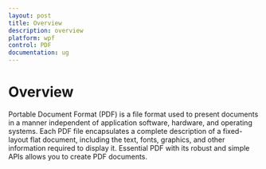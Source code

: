 ```yaml
---
layout: post
title: Overview
description: overview
platform: wpf
control: PDF
documentation: ug
---
```


# Overview

Portable Document Format (PDF) is a file format used to present documents in a manner independent 
of application software, hardware, and operating systems. Each PDF file encapsulates a complete 
description of a fixed-layout flat document, including the text, fonts, graphics, and other 
information required to display it. Essential PDF with its robust and simple APIs allows you to 
create PDF documents.

